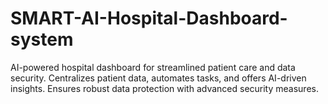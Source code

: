 # SMART-AI-Hospital-Dashboard-system
AI-powered hospital dashboard for streamlined patient care and data security. Centralizes patient data, automates tasks, and offers AI-driven insights. Ensures robust data protection with advanced security measures.
